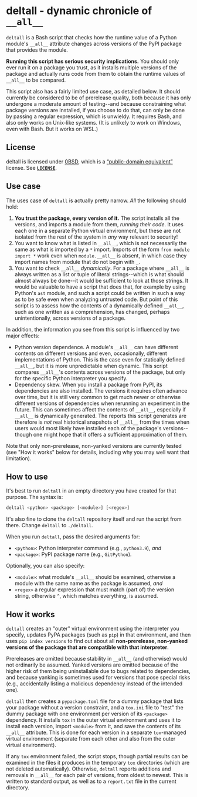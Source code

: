 <!-- SPDX-License-Identifier: 0BSD -->

# deltall - dynamic chronicle of `__all__`

`deltall` is a Bash script that checks how the runtime value of a Python
module's `__all__` attribute changes across versions of the PyPI package that
provides the module.

**Running this script has serious security implications.** You should only ever
run it on a package you trust, as it installs multiple versions of the package
and actually runs code from them to obtain the runtime values of `__all__` to
be compared.

This script also has a fairly limited use case, as detailed below. It should
currently be considered to be of prerelease quality, both because it has only
undergone a moderate amount of testing--and because constraining what package
versions are installed, if you choose to do that, can only be done by passing a
regular expression, which is unwieldy. It requires Bash, and also only works on
Unix-like systems. (It is unlikely to work on Windows, even with Bash. But it
works on WSL.)

## License

deltall is licensed under [0BSD](https://spdx.org/licenses/0BSD.html), which is
a [“public-domain
equivalent”](https://en.wikipedia.org/wiki/Public-domain-equivalent_license)
license. See [**`LICENSE`**](LICENSE).

## Use case

The uses case of `deltall` is actually pretty narrow. *All* the following
should hold:

1. **You trust the package, every version of it.** The script installs all the
   versions, and imports a module from them, *running their code*. It uses each
   one in a separate Python virtual environment, but these are not isolated
   from the rest of the system in *any* way relevant to security!
2. You want to know what is listed in `__all__`, which is not necessarily the
   same as what is imported by a `*` import. Imports of the form `from module
   import *` work even when `module.__all__` is absent, in which case they
   import names from module that do not begin with `_`.
3. You want to check `__all__` *dynamically*. For a package where `__all__` is
   always written as a list or tuple of literal strings--which is what should
   almost always be done--it would be sufficient to look at those strings. It
   would be valuable to have a script that does that, for example by using
   Python's `ast` module, and such a script could be written in such a way as
   to be safe even when analyzing untrusted code. But point of this script is
   to assess how the contents of a dynamically defined `__all__`, such as one
   written as a comprehension, has changed, perhaps unintentionally, across
   versions of a package.

In addition, the information you see from this script is influenced by two
major effects:

- Python version dependence. A module's `__all__` can have different contents
  on different versions and even, occasionally, different implementations of
  Python. This is the case even for statically defined `__all__`, but it is
  more unpredictable when dynamic. This script compares `__all__`'s contents
  across versions of the package, but only for the specific Python interpreter
  you specify.
- Dependency skew. When you install a package from PyPI, its dependencies are
  also installed. The versions it requires often advance over time, but it is
  still very common to get much newer or otherwise different versions of
  dependencies when rerunning an experiment in the future. This can sometimes
  affect the contents of `__all__`, especially if `__all__` is dynamically
  generated. The reports this script generates are therefore is *not* real
  historical snapshots of `__all__` from the times when users would most likely
  have installed each of the package's versions--though one might hope that it
  offers a sufficient approximation of them.

Note that only non-prerelease, non-yanked versions are currently tested (see
"How it works" below for details, including why you may well want that
limitation).

## How to use

It's best to run `deltall` in an empty directory you have created for that
purpose. The syntax is:

```sh
deltall <python> <package> [<module>] [<regex>]
```

It's also fine to clone the `deltall` repository itself and run the script from
there. Change `deltall` to `./deltall`.

When you run `deltall`, pass the desired arguments for:

- `<python>`: Python interpreter command (e.g., `python3.9`), *and*
- `<package>`: PyPI package name (e.g., `GitPython`).

Optionally, you can also specify:

- `<module>`: what module's `__all__` should be examined, otherwise a module
  with the same name as the package is assumed, *and*
- `<regex>` a regular expression that must match (part of) the version string,
  otherwise `^`, which matches everything, is assumed.

## How it works

`deltall` creates an "outer" virtual environment using the interpreter you
specify, updates PyPA packages (such as `pip`) in that environment, and then
uses `pip index versions` to find out about all **non-prerelease, non-yanked
versions of the package that are compatible with that interpreter**.

Prereleases are omitted because stability in `__all__` (and otherwise) would
not ordinarily be assumed. Yanked versions are omitted because of the higher
risk of them being uninstallable due to bugs related to dependencies, and
because yanking is sometimes used for versions that pose special risks (e.g.,
accidentally listing a malicious dependency instead of the intended one).

`deltall` then creates a `pypackage.toml` file for a dummy package that lists
your package without a version constraint, and a `tox.ini` file to "test" the
dummy package with one environment per version of its `<package>` dependency.
It installs `tox` in the outer virtual environment and uses it to install each
version, import `<module>` from it, and save the contents of its `__all__`
attribute. This is done for each version in a separate `tox`-managed virtual
environment (separate from each other and also from the outer virtual
environment).

If any `tox` environment failed, the script stops, though partial results can
be examined in the files it produces in the temporary `tox` directories (which
are not deleted automatically). Otherwise, `deltall` reports additions and
removals in `__all__` for each pair of versions, from oldest to newest. This is
written to standard output, as well as to a `report.txt` file in the current
directory.
